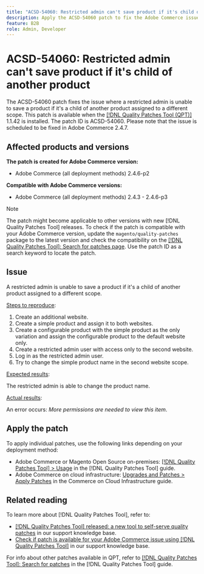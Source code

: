 ```yaml
---
title: "ACSD-54060: Restricted admin can't save product if it's child of another product"
description: Apply the ACSD-54060 patch to fix the Adobe Commerce issue where a restricted admin is unable to save a product if it's a child of another product assigned to a different scope.
feature: B2B
role: Admin, Developer
---
```

# ACSD-54060: Restricted admin can't save product if it's child of another product

The ACSD-54060 patch fixes the issue where a restricted admin is unable to save a product if it's a child of another product assigned to a different scope. This patch is available when the [[!DNL Quality Patches Tool (QPT)]](/help/announcements/adobe-commerce-announcements/magento-quality-patches-released-new-tool-to-self-serve-quality-patches.md) 1.1.42 is installed. The patch ID is ACSD-54060. Please note that the issue is scheduled to be fixed in Adobe Commerce 2.4.7.

## Affected products and versions

**The patch is created for Adobe Commerce version:**

* Adobe Commerce (all deployment methods) 2.4.6-p2

**Compatible with Adobe Commerce versions:**

* Adobe Commerce (all deployment methods) 2.4.3 - 2.4.6-p3

>[!NOTE]
>
>The patch might become applicable to other versions with new [!DNL Quality Patches Tool] releases. To check if the patch is compatible with your Adobe Commerce version, update the `magento/quality-patches` package to the latest version and check the compatibility on the [[!DNL Quality Patches Tool]: Search for patches page](https://experienceleague.adobe.com/tools/commerce-quality-patches/index.html). Use the patch ID as a search keyword to locate the patch.

## Issue

A restricted admin is unable to save a product if it's a child of another product assigned to a different scope.

<u>Steps to reproduce</u>:

1. Create an additional website.
1. Create a simple product and assign it to both websites.
1. Create a configurable product with the simple product as the only variation and assign the configurable product to the default website only. 
1. Create a restricted admin user with access only to the second website.
1. Log in as the restricted admin user.
1. Try to change the simple product name in the second website scope.

<u>Expected results</u>:

The restricted admin is able to change the product name.

<u>Actual results</u>:

An error occurs: *More permissions are needed to view this item*.

## Apply the patch

To apply individual patches, use the following links depending on your deployment method:

* Adobe Commerce or Magento Open Source on-premises: [[!DNL Quality Patches Tool] > Usage](https://experienceleague.adobe.com/docs/commerce-operations/tools/quality-patches-tool/usage.html) in the [!DNL Quality Patches Tool] guide.
* Adobe Commerce on cloud infrastructure: [Upgrades and Patches > Apply Patches](https://experienceleague.adobe.com/docs/commerce-cloud-service/user-guide/develop/upgrade/apply-patches.html) in the Commerce on Cloud Infrastructure guide.

## Related reading

To learn more about [!DNL Quality Patches Tool], refer to:

* [[!DNL Quality Patches Tool] released: a new tool to self-serve quality patches](/help/announcements/adobe-commerce-announcements/magento-quality-patches-released-new-tool-to-self-serve-quality-patches.md) in our support knowledge base.
* [Check if patch is available for your Adobe Commerce issue using [!DNL Quality Patches Tool]](/help/support-tools/patches-available-in-qpt-tool/check-patch-for-magento-issue-with-magento-quality-patches.md) in our support knowledge base.

For info about other patches available in QPT, refer to [[!DNL Quality Patches Tool]: Search for patches](https://experienceleague.adobe.com/tools/commerce-quality-patches/index.html) in the [!DNL Quality Patches Tool] guide.
